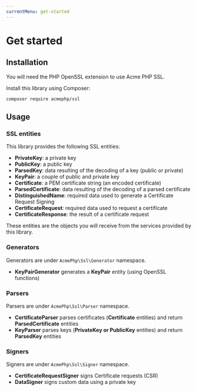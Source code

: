 ```yaml
---
currentMenu: get-started
---
```


# Get started

## Installation

You will need the PHP OpenSSL extension to use Acme PHP SSL.

Install this library using Composer:

```
composer require acmephp/ssl
```

## Usage

### SSL entities

This library provides the following SSL entities:

- **PrivateKey**: a private key
- **PublicKey**: a public key
- **ParsedKey**: data resulting of the decoding of a key (public or private)
- **KeyPair**: a couple of public and private key
- **Certificate**: a PEM certificate string (an encoded certificate)
- **ParsedCertificate**: data resulting of the decoding of a parsed certificate
- **DistinguishedName**: required data used to generate a Certificate Request Signing
- **CertificateRequest**: required data used to request a certificate
- **CertificateResponse**: the result of a certificate request

These entities are the objects you will receive from the services provided by this library.

### Generators

Generators are under `AcmePhp\Ssl\Generator` namespace.

- **KeyPairGenerator** generates a **KeyPair** entity (using OpenSSL functions)

### Parsers

Parsers are under `AcmePhp\Ssl\Parser` namespace.

- **CertificateParser** parses certificates (**Certificate** entities) and return **ParsedCertificate** entities
- **KeyParser** parses keys (**PrivateKey or PublicKey** entities) and return **ParsedKey** entities

### Signers

Signers are under `AcmePhp\Ssl\Signer` namespace.

- **CertificateRequestSigner** signs Certificate requests (CSR)
- **DataSigner** signs custom data using a private key

